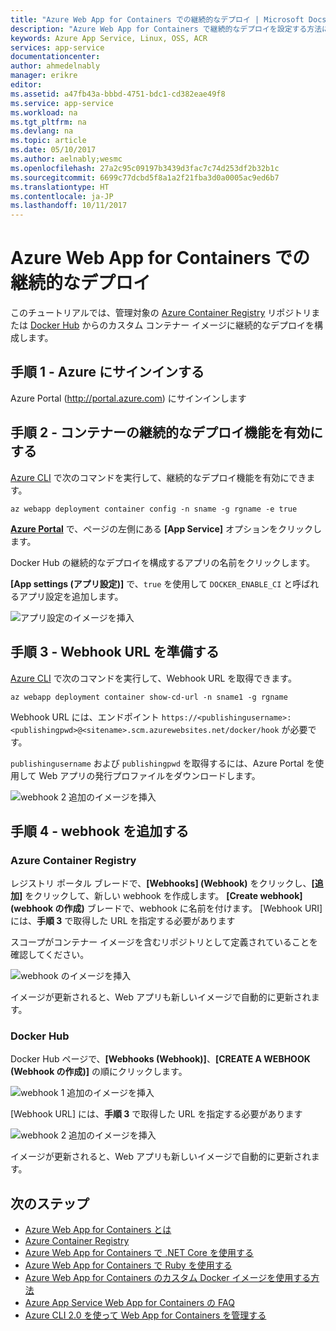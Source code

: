 ```yaml
---
title: "Azure Web App for Containers での継続的なデプロイ | Microsoft Docs"
description: "Azure Web App for Containers で継続的なデプロイを設定する方法について説明します。"
keywords: Azure App Service, Linux, OSS, ACR
services: app-service
documentationcenter: 
author: ahmedelnably
manager: erikre
editor: 
ms.assetid: a47fb43a-bbbd-4751-bdc1-cd382eae49f8
ms.service: app-service
ms.workload: na
ms.tgt_pltfrm: na
ms.devlang: na
ms.topic: article
ms.date: 05/10/2017
ms.author: aelnably;wesmc
ms.openlocfilehash: 27a2c95c09197b3439d3fac7c74d253df2b32b1c
ms.sourcegitcommit: 6699c77dcbd5f8a1a2f21fba3d0a0005ac9ed6b7
ms.translationtype: HT
ms.contentlocale: ja-JP
ms.lasthandoff: 10/11/2017
---
```

# <a name="continuous-deployment-with-azure-web-app-for-containers"></a>Azure Web App for Containers での継続的なデプロイ

このチュートリアルでは、管理対象の [Azure Container Registry](https://azure.microsoft.com/en-us/services/container-registry/) リポジトリまたは [Docker Hub](https://hub.docker.com) からのカスタム コンテナー イメージに継続的なデプロイを構成します。

## <a name="step-1---sign-in-to-azure"></a>手順 1 - Azure にサインインする

Azure Portal (http://portal.azure.com) にサインインします

## <a name="step-2---enable-container-continuous-deployment-feature"></a>手順 2 - コンテナーの継続的なデプロイ機能を有効にする

[Azure CLI](https://docs.microsoft.com/en-us/cli/azure/install-azure-cli) で次のコマンドを実行して、継続的なデプロイ機能を有効にできます。

```azurecli-interactive
az webapp deployment container config -n sname -g rgname -e true
``` 

**[Azure Portal](https://portal.azure.com/)** で、ページの左側にある **[App Service]** オプションをクリックします。

Docker Hub の継続的なデプロイを構成するアプリの名前をクリックします。

**[App settings (アプリ設定)]** で、`true` を使用して `DOCKER_ENABLE_CI` と呼ばれるアプリ設定を追加します。

![アプリ設定のイメージを挿入](./media/app-service-webapp-service-linux-ci-cd/step2.png)

## <a name="step-3---prepare-webhook-url"></a>手順 3 - Webhook URL を準備する

[Azure CLI](https://docs.microsoft.com/en-us/cli/azure/install-azure-cli) で次のコマンドを実行して、Webhook URL を取得できます。

```azurecli-interactive
az webapp deployment container show-cd-url -n sname1 -g rgname
``` 

Webhook URL には、エンドポイント `https://<publishingusername>:<publishingpwd>@<sitename>.scm.azurewebsites.net/docker/hook` が必要です。

`publishingusername` および `publishingpwd` を取得するには、Azure Portal を使用して Web アプリの発行プロファイルをダウンロードします。

![webhook 2 追加のイメージを挿入](./media/app-service-webapp-service-linux-ci-cd/step3-3.png)

## <a name="step-4---add-a-web-hook"></a>手順 4 - webhook を追加する

### <a name="azure-container-registry"></a>Azure Container Registry

レジストリ ポータル ブレードで、**[Webhooks] \(Webhook\)** をクリックし、**[追加]** をクリックして、新しい webhook を作成します。 **[Create webhook]\(webhook の作成\)** ブレードで、webhook に名前を付けます。 [Webhook URI] には、**手順 3** で取得した URL を指定する必要があります

スコープがコンテナー イメージを含むリポジトリとして定義されていることを確認してください。

![webhook のイメージを挿入](./media/app-service-webapp-service-linux-ci-cd/step3ACRWebhook-1.png)

イメージが更新されると、Web アプリも新しいイメージで自動的に更新されます。

### <a name="docker-hub"></a>Docker Hub

Docker Hub ページで、**[Webhooks (Webhook)]**、**[CREATE A WEBHOOK (Webhook の作成)]** の順にクリックします。

![webhook 1 追加のイメージを挿入](./media/app-service-webapp-service-linux-ci-cd/step3-1.png)

[Webhook URL] には、**手順 3** で取得した URL を指定する必要があります

![webhook 2 追加のイメージを挿入](./media/app-service-webapp-service-linux-ci-cd/step3-2.png)

イメージが更新されると、Web アプリも新しいイメージで自動的に更新されます。

## <a name="next-steps"></a>次のステップ

* [Azure Web App for Containers とは](./app-service-linux-intro.md)
* [Azure Container Registry](https://azure.microsoft.com/en-us/services/container-registry/)
* [Azure Web App for Containers で .NET Core を使用する](quickstart-dotnetcore.md)
* [Azure Web App for Containers で Ruby を使用する](quickstart-ruby.md)
* [Azure Web App for Containers のカスタム Docker イメージを使用する方法](quickstart-custom-docker-image.md)
* [Azure App Service Web App for Containers の FAQ](./app-service-linux-faq.md) 
* [Azure CLI 2.0 を使って Web App for Containers を管理する](./app-service-linux-cli.md)
